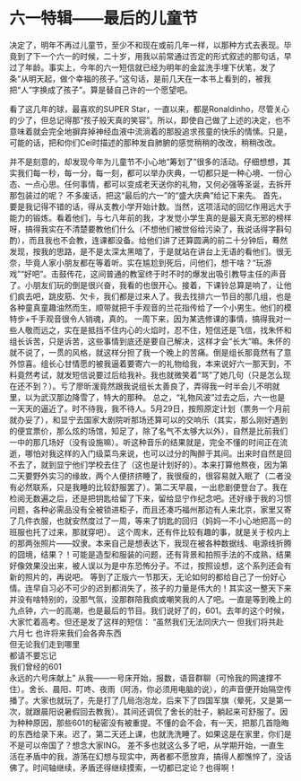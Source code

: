 # 六一特辑——最后的儿童节
     
决定了，明年不再过儿童节，至少不和现在或前几年一样，以那种方式去表现。毕竟到了下一个六一的时候，二十岁，用我以前常通过否定的形式叙述的那句话，早过了年龄。事实上，今年的六一短信就已经为明年的金盆洗手埋下伏笔，发了条“从明天起，做个幸福的孩子。”这句话，是前几天在一本书上看到的，被我把“人”字换成了孩子”。算是替自己许的一个愿望吧。

看了这几年的球，最喜欢的SUPER Star，一直以来，都是Ronaldinho，尽管关心的少了，但总记得那“孩子般天真的笑容”。所以，即使自己做了上述的决定，也不意味着就会完全地摒弃掉神经血液中流淌着的那股追求孩童的快乐的情愫。只是，可能的话，把和你们Cei时描述的那种发自肺腑的感觉稍稍的改改，稍稍改改。
      
并不是刻意的，却发现今年为儿童节不小心地“筹划了”很多的活动。仔细想想，其实我们每一秒，每一分，每一刻，都可以举办庆典，一切都只是一种心境、一份心态、一点心思。任何事情，都可以变成老天送你的礼物，又何必强等圣诞，去拆开那包装过的呢？
      不多废话，把这“最后的六一”的“盛大庆典”给记下来先。
      首先，要是我记得不错的话，得从支教小学开始计数。当然，这项活动的回忆作用远大于能力的锻炼。看着他们，与七八年前的我，才发觉小学生真的是最天真无邪的榜样呀，搞得我实在不清楚要教他们什么（不想他们被世俗给污染了，我说话得字斟句酌），而且我也不会教，连课都没备。给他们讲了还算圆满的前二十分钟后，蓦然发现，按我的思路，是不是太深太黑暗了，于是就站在讲台上无语的看他们。很无奈，毕竟人家小朋友都在等着听。实在尴尬到死后，问他们，想干啥？“玩游戏”“好吧”。击鼓传花，这间普通的教室终于时不时的爆发出吸引教导主任的声音了。小朋友们玩的倒是很兴奋，我看的也很开心。接着，下课铃总算是响了，让他们疯去吧，跳皮筋、欠卡，我们都是过来人了。我去找排六一节目的那几组，也是各种童真童趣油然而生，顺带就把千手观音的兰花指传给了一个小男生。他们的模特步+千手观音很令人销魂，真的。
      一周下来，因为某选修课的事情，搞得我对一些人敬而远之，实在是抵挡不住内心的火焰时，忍不住，短信还是飞信，找朱怀和组长诉苦，只是诉苦，这些事情到底还是要自己解决，这样才会“长大”嘛。朱怀的就不说了，一贯的风格，就这样分担了我一个晚上的苦痛。倒是组长那竟然有了意外惊喜。组长心甘情愿的被我逼着要寄六一的礼物给我，本来说好六一那天到，不料竟然考试，就发短信说要过后给我补。我也就微笑着“骂”了她几句（只是怎么现在还不到？）。亏了廖昕湲竟然跟我说组长太善良了，弄得我一时半会儿不明就里，以为武汉那边降雪了，特大的那种。
      总之，“礼物风波”过去之后，六一也是一天天的逼近了。时不待我，我不待人。5月29日，按照原定计划（票务一个月前就办妥了），和显宁去国家大剧院听那场还算可以的交响乐（其实，那么刚好遇到的便宜票价，那么炫的场馆，知足了，除了名气不太够大以外），自然是比前我们一中的那几场好（没有设施嘛）。听这种音乐的结果就是，完全不懂的时间正在流逝，哪怕对我这样的入门级菜鸟来说，也可以过分的陶醉于其间。出来时自然是回不去了，就到显宁他们学校去住了（这也是计划好的）。本来打算他熬夜，因为第二天要野外实习的缘故，两个人便挤挤睡了，我很瘦的，很容易就入眠了（二者没有必然联系，只是我睡的比较舒服罢了）。第二天早晨，一出悲剧便登台了。我在检阅无数遍之后，还是把钥匙给留了下来，留给显宁作纪念吧。还好缘于我的习惯问题，各种必需品没有全被锁进柜子，而且还凑巧福州那边有人来北京，家里又寄了几件衣服，也就安然度过了一周，等来了钥匙的回归（妈妈一不小心地把高一的班服也托了过来，那就穿吧）。
     这个周末，还有件比较有趣的事，就是关于校内上的那两张照片——奴隶。本来自己是想表达下，我现在被各种数据线、电源线折腾的囧境，结果？！可能是造型和服装的问题，还有背景和拍照手法的不成熟，结果好像效果没出来，被人误以为是中东恐怖分子。不过，按照设想，这个系列还会有新的照片的，再说吧。
等到了正版六一节那天，无论如何的都给自己了一份好心情。连早自习必不可少的迟到都消失了，孩子的力量是伟大的！其实这一整天下来并没有啥特别的，没那气氛，没那群陪我疯或嘲笑我的人了吧。一直是等到晚上的九点钟，六一的高潮，也是最后的节目。我们说好了的，601。去年的这个时候，大家忙着高考。但还是发了这样的短信：
“虽然我们无法同庆六一
但我们将共赴六月七 
   也许将来我们会各奔东西  
   但无论我们走到哪里  
   都请不要忘记  
   我们曾经的601  
   永远的六号床献上”
     从我——一号床开始，报数，语音群聊（可怜我的网速撑不住）。舍长、晨阳、叮咚、夜雨（阿汤，你必须用电脑的说），的声音便开始隔空传播了。大家也就玩了，先是打了几局泡泡龙，后来下了四国军旗（晕死，又是第一次，就跟晨阳说暑假回去教我）。其间还调侃了舍长的肚子，躺起来可舒服了。因为种种原因，那些601的秘密没有被重提。不懂的会不会，有一天，把那几首隐晦的东西给录下来。迟了，第二天还上课，也就洗洗睡了。如果这是在家里，你们是不是可以帝国了？想念大家ING。
    差不多也就这么多了吧，从学期开始，一直生活在矛盾中的我，游荡在幻想与现实中，两者都不愿放弃，搞得人都憔悴了，没话佛了。时间轴继续，矛盾还得继续摸索，一切都已定论？也得啊！

